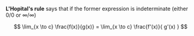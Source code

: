 **L'Hopital's rule** says that if the former expression is indeterminate (either $0/0$ or $\infty/\infty$)

$$
\lim_{x \to c} \frac{f(x)}{g(x)} = \lim_{x \to c} \frac{f'(x)}{ g'(x) }
$$